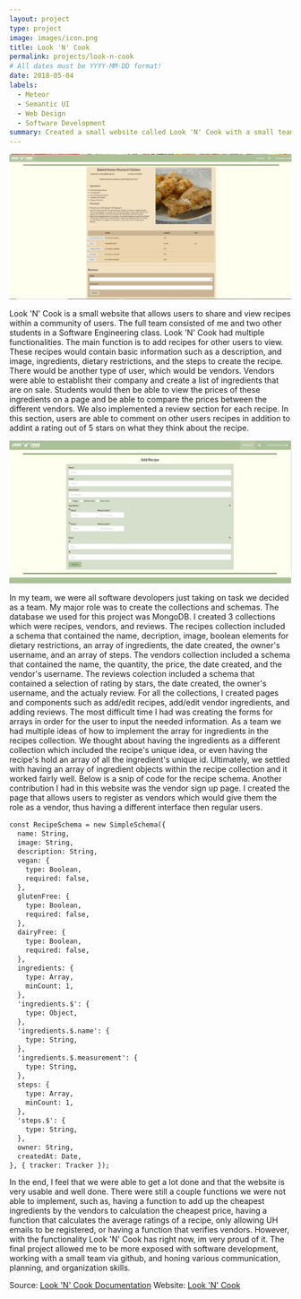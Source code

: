 ```yaml
---
layout: project
type: project
image: images/icon.png
title: Look 'N' Cook
permalink: projects/look-n-cook
# All dates must be YYYY-MM-DD format!
date: 2018-05-04
labels:
  - Meteor
  - Semantic UI
  - Web Design
  - Software Development
summary: Created a small website called Look 'N' Cook with a small team for a Final Project for ICS 314.
---
```


<img class="ui large right floated rounded image" src="../images/lookncook2.PNG">

Look 'N' Cook is a small website that allows users to share and view recipes within a community of users. The full team consisted of me and two other students in a Software Engineering class. Look 'N' Cook had multiple functionalities. The main function is to add recipes for other users to view. These recipes would contain basic information such as a description, and image, ingredients, dietary restrictions, and the steps to create the recipe. There would be another type of user, which would be vendors. Vendors were able to establisht their company and create a list of ingredients that are on sale. Students would then be able to view the prices of these ingredients on a page and be able to compare the prices between the different vendors. We also implemented a review section for each recipe. In this section, users are able to comment on other users recipes in addition to addint a rating out of 5 stars on what they think about the recipe.

<img class="ui large left floated rounded image" src="../images/lookncook1.PNG">

In my team, we were all software devolopers just taking on task we decided as a team. My major role was to create the collections and schemas. The database we used for this project was MongoDB. I created 3 collections which were recipes, vendors, and reviews. The recipes collection included a schema that contained the name, decription, image, boolean elements for dietary restrictions, an array of ingredients, the date created, the owner's username, and an array of steps. The vendors collection included a schema that contained the name, the quantity, the price, the date created, and the vendor's username. The reviews colection included a schema that contained a selection of rating by stars, the date created, the owner's username, and the actualy review. For all the collections, I created pages and components such as add/edit recipes, add/edit vendor ingredients, and adding reviews. The most difficult time I had was creating the forms for arrays in order for the user to input the needed information. As a team we had multiple ideas of how to implement the array for ingredients in the recipes collection. We thought about having the ingredients as a different collection which included the recipe's unique idea, or even having the recipe's hold an array of all the ingredient's unique id. Ultimately, we settled with having an array of ingredient objects within the recipe collection and it worked fairly well. Below is a snip of code for the recipe schema. Another contribution I had in this website was the vendor sign up page. I created the page that allows users to register as vendors which would give them the role as a vendor, thus having a different interface then regular users. 

```
const RecipeSchema = new SimpleSchema({
  name: String,
  image: String,
  description: String,
  vegan: {
    type: Boolean,
    required: false,
  },
  glutenFree: {
    type: Boolean,
    required: false,
  },
  dairyFree: {
    type: Boolean,
    required: false,
  },
  ingredients: {
    type: Array,
    minCount: 1,
  },
  'ingredients.$': {
    type: Object,
  },
  'ingredients.$.name': {
    type: String,
  },
  'ingredients.$.measurement': {
    type: String,
  },
  steps: {
    type: Array,
    minCount: 1,
  },
  'steps.$': {
    type: String,
  },
  owner: String,
  createdAt: Date,
}, { tracker: Tracker });
```

In the end, I feel that we were able to get a lot done and that the website is very usable and well done. There were still a couple functions we were not able to implement, such as, having a function to add up the cheapest ingredients by the vendors to calculation the cheapest price, having a function that calculates the average ratings of a recipe, only allowing UH emails to be registered, or having a function that verifies vendors. However, with the functionality Look 'N' Cook has right now, im very proud of it. The final project allowed me to be more exposed with software development, working with a small team via github, and honing various communication, planning, and organization skills.

Source: <a href="https://look-n-cook.github.io/"><i class="large github icon"></i>Look 'N' Cook Documentation</a>
Website: <a href="http://look-n-cook.meteorapp.com/#/"></i>Look 'N' Cook</a>
